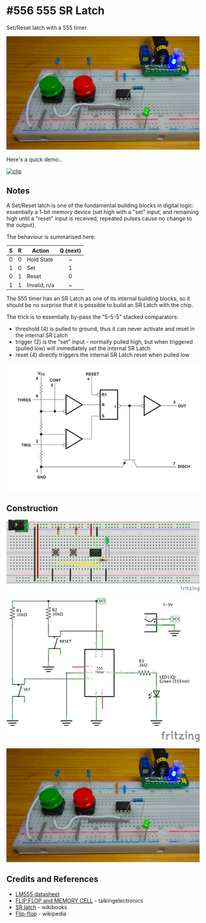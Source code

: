 # #556 555 SR Latch

Set/Reset latch with a 555 timer.

![Build](./assets/SRLatch_build.jpg?raw=true)

Here's a quick demo..

[![clip](https://img.youtube.com/vi/EvETU3D4btE/0.jpg)](https://www.youtube.com/watch?v=EvETU3D4btE)

## Notes

A Set/Reset latch is one of the fundamental building blocks in digital logic: essentially a 1-bit memory device
(set high with a "set" input, and remaining high until a "reset" input is received; repeated pulses cause no change to the output).

The behaviour is summarised here:

| S  | R  | Action      | Q (next) |
|:--:|:--:|-------------|:--------:|
| 0  | 0  | Hold State  | ~        |
| 1  | 0  | Set         | 1        |
| 0  | 1  | Reset       | 0        |
| 1  | 1  | Invalid, n/a| ~        |

The 555 timer has an SR Latch as one of its internal building blocks, so it should be no surprise that it
is possible to build an SR Latch with the chip.

The trick is to essentially by-pass the "5-5-5" stacked comparators:

* threshold (4) is pulled to ground, thus it can never activate and reset in the internal SR Latch
* trigger (2) is the "set" input - normally pulled high, but when triggered (pulled low) will immediately set the internal SR Latch
* reset (4) directly triggers the internal SR Latch reset when pulled low

![555_simplified_schematic](./assets/555_simplified_schematic.png?raw=true)

## Construction

![Breadboard](./assets/SRLatch_bb.jpg?raw=true)

![Schematic](./assets/SRLatch_schematic.jpg?raw=true)

![Build](./assets/SRLatch_build.jpg?raw=true)

## Credits and References

* [LM555 datasheet](https://www.futurlec.com/Linear/LM555CM.shtml)
* [FLIP FLOP and MEMORY CELL](http://www.talkingelectronics.com/projects/50%20-%20555%20Circuits/50%20-%20555%20Circuits.html#15) - talkingelectronics
* [SR latch](https://en.wikibooks.org/wiki/Digital_Circuits/Latches#SR_latch) - wikibooks
* [Flip-flop](http://en.wikipedia.org/wiki/Flip-flop_%28electronics%29) - wikipedia
